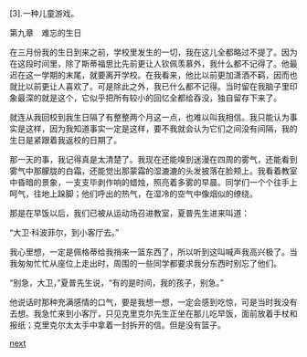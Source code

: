 
[3].一种儿童游戏。

第九章　难忘的生日

在三月份我的生日到来之前，学校里发生的一切，我在这儿全都略过不提了。因为在这段时间里，除了斯蒂福思比先前更让人钦佩羡慕外，我什么都不记得了。他最迟在这一学期的末尾，就要离开学校。在我看来，他比以前更加潇洒不羁，因而也就比以前更让人喜欢了。可是除此之外，我已什么都不记得。当时留在我脑子里印象最深的就是这个，它似乎把所有较小的回忆全都给吞没，独自留存下来了。

就连从我回校到我生日隔了有整整两个月这一点，也难以叫我相信。我只能认为事实是这样，因为我知道事实一定是这样，要不我就会认为它们之间没有间隔，我的生日是紧跟着我返校的日期了。

那一天的事，我记得真是太清楚了。我现在还能嗅到迷漫在四周的雾气，还能看到雾气中那朦胧的白霜，还能觉出那蒙霜的湿漉漉的头发披落在脸颊上。我看着教室中昏暗的景象，一支支毕剥作响的蜡烛，照亮着多雾的早晨。同学们一个个往手上呵气，往地上跺脚；他们呼出的热气，在湿冷的空气中像烟似的缭绕。

那是在早饭以后，我们已被从运动场召进教室，夏普先生进来叫道：

“大卫·科波菲尔，到小客厅去。”

我心里想，一定是佩格蒂给我捎来一篮东西了，所以听到这叫喊声我高兴极了。当我匆匆忙忙从座位上走出时，周围的一些同学都要求我分东西时别忘了他们。

“别急，大卫，”夏普先生说，“有的是时间，我的孩子，别急。”

他说话时那种充满感情的口气，要是我想一想，一定会感到吃惊，可是当时我没有去想。我急忙来到小客厅，只见克里克尔先生正坐在那儿吃早饭，面前放着手杖和报纸；克里克尔太太手中拿着一封拆开的信。但是没有篮子。

[next](page123.md)